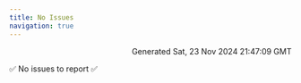 ```yaml
---
title: No Issues
navigation: true
---
```


<p style="text-align:right;color:#cccs">
Generated Sat, 23 Nov 2024 21:47:09 GMT
</p>
<p>✅ No issues to report ✅</p>



